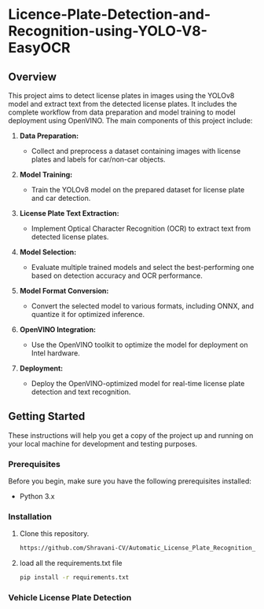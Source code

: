 # Licence-Plate-Detection-and-Recognition-using-YOLO-V8-EasyOCR

## Overview
This project aims to detect license plates in images using the YOLOv8 model and extract text from the detected license plates. It includes the complete workflow from data preparation and model training to model deployment using OpenVINO. The main components of this project include:

1. **Data Preparation:**
   - Collect and preprocess a dataset containing images with license plates and labels for car/non-car objects.

2. **Model Training:**
   - Train the YOLOv8 model on the prepared dataset for license plate and car detection.

3. **License Plate Text Extraction:**
   - Implement Optical Character Recognition (OCR) to extract text from detected license plates.

4. **Model Selection:**
   - Evaluate multiple trained models and select the best-performing one based on detection accuracy and OCR performance.

5. **Model Format Conversion:**
   - Convert the selected model to various formats, including ONNX, and quantize it for optimized inference.

6. **OpenVINO Integration:**
   - Use the OpenVINO toolkit to optimize the model for deployment on Intel hardware.

7. **Deployment:**
   - Deploy the OpenVINO-optimized model for real-time license plate detection and text recognition.

## Getting Started
These instructions will help you get a copy of the project up and running on your local machine for development and testing purposes.

### Prerequisites
Before you begin, make sure you have the following prerequisites installed:

- Python 3.x

### Installation
1. Clone this repository.
   ```bash
   https://github.com/Shravani-CV/Automatic_License_Plate_Recognition_System_With_YOLO_V8_and_EasyOCR.git

2. load all the requirements.txt file
   ```bash
   pip install -r requirements.txt
   
### Vehicle License Plate Detection
   
